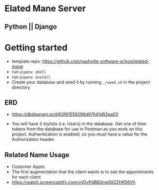 # Elated Mane Server
## Python || Django

# Getting started
- template repo: https://github.com/nashville-software-school/elated-mane
- run `pipenv shell`
- run `pipenv install`
- Create your database and seed it by running `./seed.sh` in the project directory

## ERD
- https://dbdiagram.io/d/63f61559296d97641d82ea03

- You will have 3 stylists (i.e. Users) in the database. Get one of their tokens from the database for use in Postman as you work on this project. Authentication is enabled, so you must have a value for the Authorization header.

## Related Name Usage
- Customer Appts
- The first augmentation that the client wants is to see the appointments for each client
- https://watch.screencastify.com/v/jDyPdBB3nwS92ZHR56Vh 
